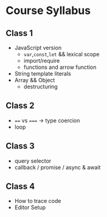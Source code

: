 # Course Syllabus

## Class 1

- JavaScript version
  - `var`,`const`,`let` && lexical scope
  - import/require
  - functions and arrow function
- String template literals
- Array && Object
  - destructuring

## Class 2

- `==` vs `===` -> type coercion
- loop

## Class 3

- query selector
- callback / promise / async & await

## Class 4

- How to trace code
- Editor Setup
